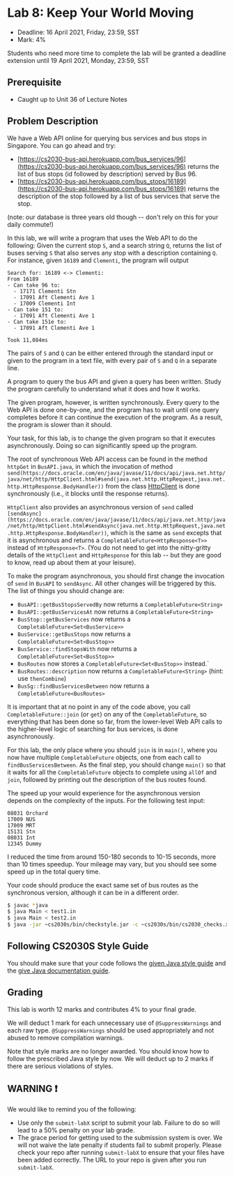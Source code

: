 # Lab 8: Keep Your World Moving

- Deadline: 16 April 2021, Friday, 23:59, SST
- Mark: 4%

Students who need more time to complete the lab will be granted a deadline extension until 19 April 2021, Monday, 23:59, SST

## Prerequisite

- Caught up to Unit 36 of Lecture Notes

## Problem Description

We have a Web API online for querying bus services and bus stops in Singapore.  You can go ahead and try:

- [https://cs2030-bus-api.herokuapp.com/bus_services/96](https://cs2030-bus-api.herokuapp.com/bus_services/96) returns the list of bus stops (id followed by description) served by Bus 96.
- [https://cs2030-bus-api.herokuapp.com/bus_stops/16189](https://cs2030-bus-api.herokuapp.com/bus_stops/16189) returns the description of the stop followed by a list of bus services that serve the stop.

(note: our database is three years old though -- don't rely on this for your daily commute!)

In this lab, we will write a program that uses the Web API to do the following: Given the current stop `S`, and a search string `Q`, returns the list of buses serving `S` that also serves any stop with a description containing `Q`.  For instance, given `16189` and `Clementi`, the program will output

```
Search for: 16189 <-> Clementi:
From 16189
- Can take 96 to:
  - 17171 Clementi Stn
  - 17091 Aft Clementi Ave 1
  - 17009 Clementi Int
- Can take 151 to:
  - 17091 Aft Clementi Ave 1
- Can take 151e to:
  - 17091 Aft Clementi Ave 1

Took 11,084ms
```

The pairs of `S` and `Q` can be either entered through the standard input or given to the program in a text file, with every pair of `S` and `Q` in a separate line.

A program to query the bus API and given a query has been written.  Study the program carefully to understand what it does and how it works.

The given program, however, is written synchronously.  Every query to the Web API is done one-by-one, and the program has to wait until one query completes before it can continue the execution of the program.  As a result, the program is slower than it should.

Your task, for this lab, is to change the given program so that it executes asynchronously.  Doing so can significantly speed up the program.  

The root of synchronous Web API access can be found in the method `httpGet` in `BusAPI.java`, in which the invocation of method `send(https://docs.oracle.com/en/java/javase/11/docs/api/java.net.http/java/net/http/HttpClient.html#send(java.net.http.HttpRequest,java.net.http.HttpResponse.BodyHandler))` from the class [HttpClient](https://docs.oracle.com/en/java/javase/11/docs/api/java.net.http/java/net/http/HttpClient.html) is done synchronously (i.e., it blocks until the response returns).    

`HttpClient` also provides an asynchronous version of `send` called `[sendAsync](https://docs.oracle.com/en/java/javase/11/docs/api/java.net.http/java/net/http/HttpClient.html#sendAsync(java.net.http.HttpRequest,java.net.http.HttpResponse.BodyHandler))`, which is the same as `send` excepts that it is asynchronous and returns a `CompletableFuture<HttpResponse<T>>` instead of `HttpResponse<T>`.  (You do not need to get into the nitty-gritty details of the `HttpClient` and `HttpResponse` for this lab -- but they are good to know, read up about them at your leisure).

To make the program asynchronous, you should first change the invocation of `send` in `BusAPI` to `sendAsync`.  All other changes will be triggered by this.  The list of things you should change are:

- `BusAPI::getBusStopsServedBy` now returns a `CompletableFuture<String>`
- `BusAPI::getBusServicesAt` now returns a `CompletableFuture<String>`
- `BusStop::getBusServices` now returns a `CompletableFuture<Set<BusService>>`
- `BusService::getBusStops` now returns a `CompletableFuture<Set<BusStop>>`
- `BusService::findStopsWith` now returns a `CompletableFuture<Set<BusStop>>`
- `BusRoutes` now stores a `CompletableFuture<Set<BusStop>>` instead.`
- `BusRoutes::description` now returns a `CompletableFuture<String>` (hint: use `thenCombine`)
- `BusSg::findBusServicesBetween` now returns a `CompletableFuture<BusRoutes>`

It is important that at no point in any of the code above, you call `CompletableFuture::join` (or `get`) on any of the `CompletableFuture`, so everything that has been done so far, from the lower-level Web API calls to the higher-level logic of searching for bus services, is done asynchronously.

For this lab, the only place where you should `join` is in `main()`, where you now have multiple `CompletableFuture` objects, one from each call to `findBusServicesBetween`.  As the final step, you should change `main()` so that it waits for all the `CompletableFuture` objects to complete using `allOf` and `join`, followed by printing out the description of the bus routes found.

The speed up your would experience for the asynchronous version depends on the complexity of the inputs.  For the following test input:
```
08031 Orchard
17009 NUS
17009 MRT
15131 Stn
08031 Int
12345 Dummy
```
I reduced the time from around 150-180 seconds to 10-15 seconds, more than 10 times speedup.  Your mileage may vary, but you should see some speed up in the total query time.

Your code should produce the exact same set of bus routes as the synchronous version, although it can be in a different order.

```bash
$ javac *java
$ java Main < test1.in
$ java Main < test2.in
$ java -jar ~cs2030s/bin/checkstyle.jar -c ~cs2030s/bin/cs2030_checks.xml *.java
```

## Following CS2030S Style Guide

You should make sure that your code follows the [given Java style guide](https://nus-cs2030s.github.io/2021-s2/style.html) and the [give Java documentation guide](https://nus-cs2030s.github.io/2021-s2/javadoc.html).

## Grading

This lab is worth 12 marks and contributes 4% to your final grade.

We will deduct 1 mark for each unnecessary use of `@SuppressWarnings` and each raw type.  `@SuppressWarnings` should be used appropriately and not abused to remove compilation warnings.

Note that style marks are no longer awarded.  You should know how to follow the prescribed Java style by now.  We will deduct up to 2 marks if there are serious violations of styles.


## WARNING ❗️

We would like to remind you of the following:

- Use only the `submit-labX` script to submit your lab.  Failure to do so will lead to a 50% penalty on your lab grade.
- The grace period for getting used to the submission system is over.  We will not waive the late penalty if students fail to submit properly.  Please check your repo after running `submit-labX` to ensure that your files have been added correctly. The URL to your repo is given after you run `submit-labX`.
